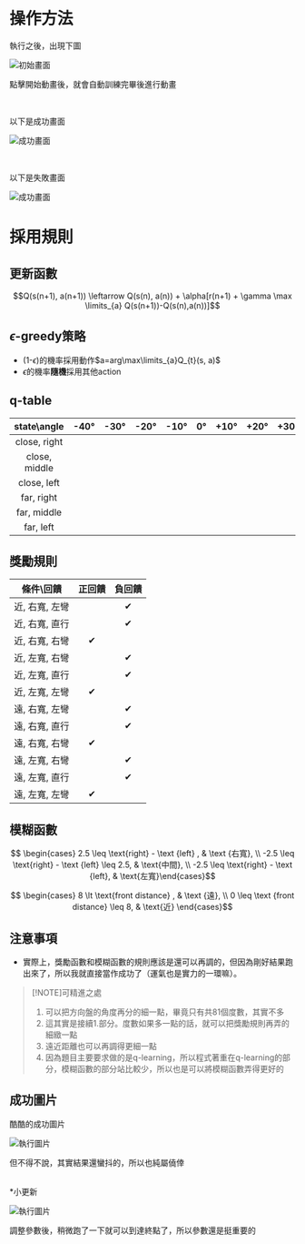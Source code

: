 # 操作方法

執行之後，出現下圖

![初始畫面](./photo/starting_scene.png)

點擊開始動畫後，就會自動訓練完畢後進行動畫

<br/>

以下是成功畫面

![成功畫面](./photo/success_scene.png)

<br/>

以下是失敗畫面

![成功畫面](./photo/failure_scene.png)


# 採用規則

## 更新函數

$$Q(s(n+1), a(n+1)) \leftarrow Q(s(n), a(n)) + \alpha[r(n+1) + \gamma \max \limits_{a} Q(s(n+1))-Q(s(n),a(n))]$$

##  $\epsilon$-greedy策略

* (1-$\epsilon$)的機率採用動作$a=arg\max\limits_{a}Q_{t}(s, a)$
* $\epsilon$的機率**隨機**採用其他action


## q-table

|   state\angle    | -40° | -30° | -20° | -10° | 0°  | +10° | +20° | +30° | +40° |
|   :---------:    | ---- | ---- | ---- | ---- | --- | ---- | ---- | ---- | ---- |
|   close, right   |      |      |      |      |     |      |      |      |      |
|   close, middle  |      |      |      |      |     |      |      |      |      |
|    close, left   |      |      |      |      |     |      |      |      |      |
|    far, right    |      |      |      |      |     |      |      |      |      |
|    far, middle   |      |      |      |      |     |      |      |      |      |
|     far, left    |      |      |      |      |     |      |      |      |      |




 
## 獎勵規則

|   條件\回饋    |  正回饋  |  負回饋  |
|  :---------:   |  :----:  |  :----:  |
| 近, 右寬, 左彎 |          | &#10004; |
| 近, 右寬, 直行 |          | &#10004; |
| 近, 右寬, 右彎 | &#10004; |          |
| 近, 左寬, 右彎 |          | &#10004; |
| 近, 左寬, 直行 |          | &#10004; |
| 近, 左寬, 左彎 | &#10004; |          |
| 遠, 右寬, 左彎 |          | &#10004; |
| 遠, 右寬, 直行 |          | &#10004; |
| 遠, 右寬, 右彎 | &#10004; |          |
| 遠, 左寬, 右彎 |          | &#10004; |
| 遠, 左寬, 直行 |          | &#10004; |
| 遠, 左寬, 左彎 | &#10004; |          |


## 模糊函數

$$ \begin{cases} 2.5 \leq  \text{right} - \text {left} , & \text {右寬}, \\ -2.5 \leq \text{right} - \text {left} \leq 2.5, & \text{中間},  \\  -2.5 \leq  \text{right} - \text {left}, & \text{左寬}\end{cases}$$

$$ \begin{cases} 8 \lt  \text{front distance} , & \text {遠}, \\ 0 \leq \text {front distance} \leq 8, & \text{近} \end{cases}$$

## 注意事項

* 實際上，獎勵函數和模糊函數的規則應該是還可以再調的，但因為剛好結果跑出來了，所以我就直接當作成功了（運氣也是實力的一環嘛）。


> [!NOTE]可精進之處
> 1. 可以把方向盤的角度再分的細一點，畢竟只有共81個度數，其實不多
> 2. 這其實是接續1.部分。度數如果多一點的話，就可以把獎勵規則再弄的細緻一點
> 3. 遠近距離也可以再調得更細一點
> 4. 因為題目主要要求做的是q-learning，所以程式著重在q-learning的部分，模糊函數的部分站比較少，所以也是可以將模糊函數弄得更好的

## 成功圖片

酷酷的成功圖片

![執行圖片](./photo/test1.png)

但不得不說，其實結果還蠻抖的，所以也純屬僥倖
<br/>
<br/>

\*小更新

![執行圖片](./photo/test2.png)

調整參數後，稍微跑了一下就可以到達終點了，所以參數還是挺重要的